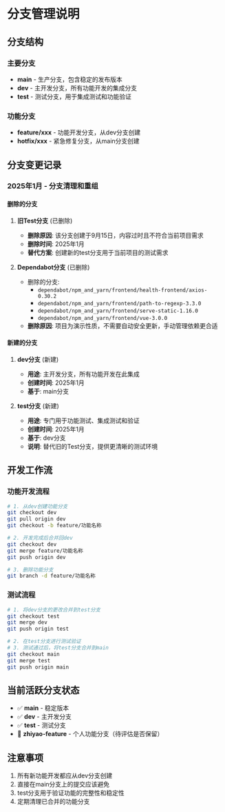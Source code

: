 # 分支管理说明

## 分支结构

### 主要分支
- **main** - 生产分支，包含稳定的发布版本
- **dev** - 主开发分支，所有功能开发的集成分支
- **test** - 测试分支，用于集成测试和功能验证

### 功能分支
- **feature/xxx** - 功能开发分支，从dev分支创建
- **hotfix/xxx** - 紧急修复分支，从main分支创建

## 分支变更记录

### 2025年1月 - 分支清理和重组

#### 删除的分支
1. **旧Test分支** (已删除)
   - **删除原因**: 该分支创建于9月15日，内容过时且不符合当前项目需求
   - **删除时间**: 2025年1月
   - **替代方案**: 创建新的test分支用于当前项目的测试需求

2. **Dependabot分支** (已删除)
   - 删除的分支:
     - `dependabot/npm_and_yarn/frontend/health-frontend/axios-0.30.2`
     - `dependabot/npm_and_yarn/frontend/path-to-regexp-3.3.0`
     - `dependabot/npm_and_yarn/frontend/serve-static-1.16.0`
     - `dependabot/npm_and_yarn/frontend/vue-3.0.0`
   - **删除原因**: 项目为演示性质，不需要自动安全更新，手动管理依赖更合适

#### 新建的分支
1. **dev分支** (新建)
   - **用途**: 主开发分支，所有功能开发在此集成
   - **创建时间**: 2025年1月
   - **基于**: main分支

2. **test分支** (新建)
   - **用途**: 专门用于功能测试、集成测试和验证
   - **创建时间**: 2025年1月
   - **基于**: dev分支
   - **说明**: 替代旧的Test分支，提供更清晰的测试环境

## 开发工作流

### 功能开发流程
```bash
# 1. 从dev创建功能分支
git checkout dev
git pull origin dev
git checkout -b feature/功能名称

# 2. 开发完成后合并回dev
git checkout dev
git merge feature/功能名称
git push origin dev

# 3. 删除功能分支
git branch -d feature/功能名称
```

### 测试流程
```bash
# 1. 将dev分支的更改合并到test分支
git checkout test
git merge dev
git push origin test

# 2. 在test分支进行测试验证
# 3. 测试通过后，将test分支合并到main
git checkout main
git merge test
git push origin main
```

## 当前活跃分支状态
- ✅ **main** - 稳定版本
- ✅ **dev** - 主开发分支
- ✅ **test** - 测试分支
- 🔄 **zhiyao-feature** - 个人功能分支（待评估是否保留）

## 注意事项
1. 所有新功能开发都应从dev分支创建
2. 直接在main分支上的提交应该避免
3. test分支用于验证功能的完整性和稳定性
4. 定期清理已合并的功能分支